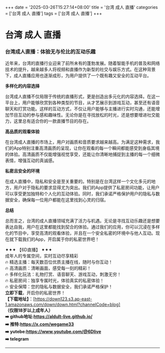 +++
date = '2025-03-26T15:27:14+08:00'
title = '台湾 成人 直播'
categories = ['台湾 成人 直播']
tags = ['台湾 成人 直播']
+++

# 台湾 成人 直播

### 台湾成人直播：体验无与伦比的互动乐趣

近年来，台湾的直播行业迎来了前所未有的蓬勃发展。随着智能手机的普及和网络技术的提升，越来越多人将视频和直播作为新型的社交与娱乐方式。在这种背景下，成人直播应用也逐渐成形，为用户提供了一个既有趣又安全的互动平台。

**多样化的内容选择**

台湾成人直播不仅局限于传统的直播形式，更是创造出多元化的内容选择。在这一平台上，用户能够欣赏到各种类型的节目，从才艺展示到游戏互动，甚至还有语音聊天和打赏功能。这样的互动方式，不仅让用户能够与主播进行实时沟通，还能增加节目互动的参与感和趣味性。无论你是在寻找放松的时光，还是想要增进社交能力，这里总有适合你的一款直播节目的存在。

**高品质的观看体验**

在台湾成人直播的市场上，用户对画质和音质要求越来越高。为满足这种需求，我们的App特别注重高清画质的呈现，让你在观看的每一个瞬间都能感受到身临其境的体验。高清画质不仅能增强视觉享受，还能让你清晰地捕捉到主播的每一个细微表情，增强互动的真诚感。

**私密且安全的环境**

在成人直播中，隐私和安全是至关重要的。特别是在台湾这样一个文化多元的地方，用户对于隐私的要求显得尤为突出。我们的App提供了私密房间功能，让用户可以享受更加独特和个人化的互动体验。同时，我们承诺严格保护用户的隐私与数据安全，确保每一位用户都能在这里找到心灵的归宿。

**总结**

总而言之，台湾的成人直播领域充满了活力与机遇。无论是寻找互动乐趣还是想要表达自我，用户在这里都能找到契合的体验。通过我们的应用，你可以沉浸在多样化的节目中，享受高清的观看体验，并且在一个安全私密的环境中与他人互动。现在就下载我们的App，开启属于你的私密世界吧！

✦✦✦ 【6D直播】 ✦✦✦  
成年人的专属空间，实时互动尽享精彩  
🔥 精选主播：每天数百位优质主播在线，随时与你互动！  
🔥 高清画质：清晰画面，感受每一刻的精彩！  
🔥 多样化玩法：礼物打赏、语音聊天、游戏互动，刺激无穷！  
🔥 私密房间：独享专属时光，体验真实的私密体验！  
🔥 安全保障：您的隐私与数据安全，我们承诺严格保护！  
**立即下载**，开启你的私密世界！  
**【下载地址】**：[https://down123.s3.ap-east-1.amazonaws.com/down/down.html?channelCode=blog]  
**（仅限18岁以上成年人）  
➡️ github地址:https://aldult-live.github.io/  
➡️ 推特:https://x.com/wegame33  
➡️ yutebe:https://www.youtube.com/@6Dlive  
➡️ telegram**  

---

